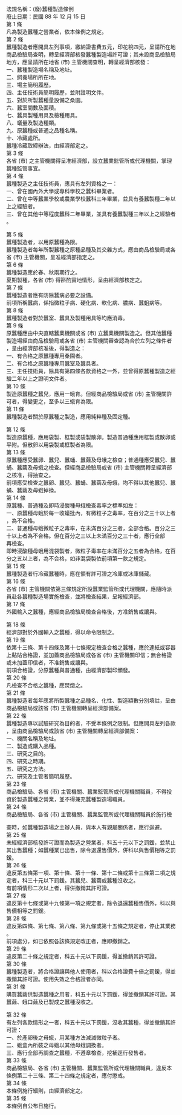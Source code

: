法規名稱：(廢)蠶種製造條例  
廢止日期：民國 88 年 12 月 15 日  
第 1 條  
凡為製造蠶種之營業者，依本條例之規定。  
第 2 條  
蠶種製造者應開具左列事項，繳納證書費五元，印花稅四元，呈請所在地  
商品檢驗局查明，轉呈經濟部核發蠶種製造場許可證；其未設商品檢驗局  
地方，應呈請所在地省 (市) 主管機關查明，轉呈經濟部核發：  
一、蠶種製造場名稱及地址。  
二、飼養場所所在地。  
三、場主簡明履歷。  
四、主任技術員簡明履歷，並附證明文件。  
五、對於所製蠶種量設備之桑園。  
六、蠶室間數及面積。  
七、蠶具製種用具及檢種用具。  
八、蟻量及製造種類。  
九、原蠶種或普通之品種名稱。  
十、冷藏處所。  
蠶種冷藏取締辦法，由經濟部定之。  
第 3 條  
各省 (市) 之主管機關得呈准經濟部，設立蠶業監管所或代理機關，掌理  
蠶種監管事宜。  
第 4 條  
蠶種製造之主任技術員，應具有左列資格之一：  
一、曾在國內外大學或專科學校之蠶科畢業者。  
二、曾在中等蠶業學校或農業學校蠶科三年畢業，並具有養蠶製種二年以  
上之經驗者。  
三、曾在其他中等程度蠶科二年畢業，並具有養蠶製種三年以上之經驗者  
。  


第 5 條  
蠶種製造者，以用原蠶種為限。  
蠶種製造者每年所製蠶種之原種品種及其交雜方式，應由商品檢驗局或各  
省 (市) 主管機關，呈准經濟部指定之。  
第 6 條  
蠶種製造應於春、秋兩期行之。  
夏期製種，各省 (市) 得斟酌實地情形，呈由經濟部核定之。  
第 7 條  
蠶種製造者應有防除蠶病必要之設備。  
前項所稱蠶病，係指微粒子病、硬化病、軟化病、膿病、蠶蛆病等。  
第 8 條  
蠶種製造者對於蠶室、蠶具及製種用具等均應消毒。  
第 9 條  
原蠶種應由中央直轄蠶業機關或省 (市) 立蠶業機關製造之。但其他蠶種  
製造場經由商品檢驗局或各省 (市) 主管機關審查認為合於左列之條件者  
，呈由經濟部核准後，得製造之：  
一、有合格之原蠶種專用桑園者。  
二、有合格之原蠶種專用蠶室及蠶具者。  
三、主任技術員，除具有第四條各款資格之一外，並曾得原蠶種製造之經  
驗二年以上之證明文件者。  
第 10 條  
製造原蠶種之蠶兒，應用一蛾育。但經商品檢驗局或省 (市) 主管機關許  
可者，得變更之，至多以三蛾育為限。  
第 11 條  
蠶種製造者關於原蠶種之製造，應用純粹種及固定種。  


第 12 條  
製造原蠶種，應用袋製、框製或袋製散卵。製造普通種應用框製或散卵或  
平附。但散卵以用袋製或框製者為限。  
第 13 條  
原蠶種應受蠶卵、蠶兒、蠶蛹、蠶繭及母蛾之檢查；普通種應受蠶兒、蠶  
蛹、蠶繭及母蛾之檢查。但經商品檢驗局或省 (市) 主管機關轉呈經濟部  
之核准，得抽查之。  
前項應受檢查之蠶卵、蠶兒、蠶蛹、蠶繭及母蛾，均不得以其他蠶兒、蠶  
蛹、蠶繭及母蛾掉換。  
第 14 條  
原蠶種、普通種及即時浸酸種母蛾檢查毒率之標準如左：  
一、原蠶種母蛾於每一收蟻批內，有微粒子之毒率，在百分之三十以上者  
，為不合格。  
二、普通種母蛾微粒子之毒率，在未滿百分之三者，全部合格。百分之三  
十以上者為不合格。但在百分之三以上未滿百分之三十者，應行全部  
再檢查。  
即時浸酸種母蛾用混袋製者，微粒子毒率在未滿百分之五者為合格，在百  
分之五以上者，為不合格，如非混袋製依前項第一款之規定。  
第 15 條  
蠶種製造者行冷藏蠶種時，應在領有許可證之冷庫或冰庫儲藏。  
第 16 條  
各省 (市) 主管機關依第三條規定所設蠶業監管所或代理機關，應隨時派  
員赴各蠶種製造場實施檢查，並將檢查結果，呈報經濟部。  
第 17 條  
外國輸入之蠶種，應經商品檢驗局檢查合格後，方准銷售或讓與。  


第 18 條  
經濟部對於外國輸入之蠶種，得以命令限制之。  
第 19 條  
依第十三條、第十四條及第十七條規定檢查合格之蠶種，應於連紙或容器  
上黏貼合格證，並加蓋商品檢驗局或各省 (市) 主管機關印信；無合格證  
或未加蓋印信者，不准銷售或讓與。  
前項合格證，分原蠶種與普通種，由經濟部製印頒發。  
第 20 條  
凡檢查不合格之蠶種，應焚燬之。  
第 21 條  
蠶種製造者每年應將所製蠶種之品種名、化性、製造額數分別填註，呈由  
商品檢驗局或該省 (市) 主管機關轉呈經濟部備案。  
第 22 條  
蠶種製造專以試驗研究為目的者，不受本條例之限制。但應開具左列各款  
，呈由商品檢驗局或該省 (市) 主管機關轉呈經濟部備案：  
一、機關名稱及地址。  
二、製造或購入品種。  
三、研究之目的。  
四、研究之時期。  
五、研究之方法。  
六、研究及主管者簡明履歷。  
第 23 條  
商品檢驗局、各省 (市) 主管機關、蠶業監管所或代理機關職員，不得投  
資於製造蠶種之營業，並不得兼充蠶種製造場職員。  
第 24 條  
商品檢驗局、各省 (市) 主管機關、蠶業監管所或代理機關職員於施行檢  


查時，如蠶種製造場之主辦人員，與本人有親屬關係者，應行迴避。  
第 25 條  
未經經濟部核發許可證而為製造之營業者，科五十元以下之罰鍰，並禁止  
其出售蠶種；如蠶種業已出售，除令退還售價外，併科以與售價相等之罰  
鍰。  
第 26 條  
違反第五條第一項、第十條、第十一條、第十二條或第十三條第二項之規  
定者，科三十元以下罰鍰。其蠶兒、蠶繭或蠶種沒收之。  
有前項情形二次以上者，得併撤銷其許可證。  
第 27 條  
違反第十七條或第十九條第一項之規定者，除令退還蠶種售價外，科以與  
售價相等之罰鍰。  
第 28 條  
違反第四條、第七條、第八條、第九條或第十五條之規定者，停止其業務  
。  
前項處分，如已依照各該條規定改正者，應即撤銷之。  
第 29 條  
違反第二十條之規定者，科五十元以下罰鍰，得並撤銷其許可證。  
第 30 條  
蠶種製造者，將合格證讓與他人使用者，科以合格證費十倍之罰鍰，得並  
撒銷其許可證。使用失效之合格證者亦同。  
第 31 條  
購買蠶繭供製造蠶種之用者，科五十元以下罰鍰，得並撤銷其許可證。其  
蠶繭、蛾口繭及已製成之蠶種沒收之。  


第 32 條  
有左列各款情形之一者，科五十元以下罰鍰，沒收其蠶種，得並撤銷其許  
可證：  
一、於產卵後之母蛾，用某種方法減滅微粒子者。  
二、蛾盒內所裝之母蛾以其他母蛾調換者。  
三、應行全部再調查之蠶種，不遵章檢查，挖補逕行發售者。  
第 33 條  
商品檢驗局、各省 (市) 主管機關、蠶業監管所或代理機關職員，違反本  
條例第二十三條、第二十四條之規定者，應付懲戒。  
第 34 條  
本條例施行細則，由經濟部定之。  
第 35 條  
本條例自公布日施行。  


